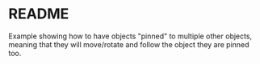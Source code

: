 # README

Example showing how to have objects "pinned" to multiple other objects, meaning that they will move/rotate and follow the object they are pinned too.

